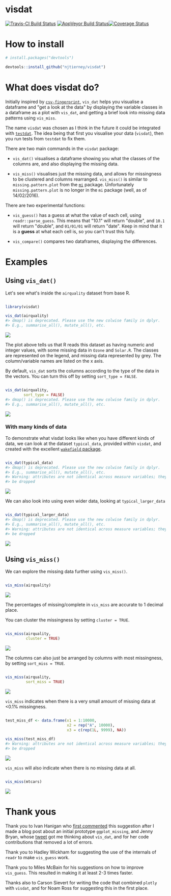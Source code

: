 <!-- README.md is generated from README.Rmd. Please edit that file -->
visdat
======

<!-- add a TravisCI badge -->
<!-- Add an appVeyor badge -->
[![Travis-CI Build Status](https://travis-ci.org/njtierney/visdat.svg?branch=master)](https://travis-ci.org/njtierney/visdat) [![AppVeyor Build Status](https://ci.appveyor.com/api/projects/status/github/njtierney/visdat?branch=master&svg=true)](https://ci.appveyor.com/project/njtierney/visdat)[![Coverage Status](https://img.shields.io/codecov/c/github/njtierney/visdat/master.svg)](https://codecov.io/github/njtierney/visdat?branch=master)

How to install
==============

``` r
# install.packages("devtools")

devtools::install_github("njtierney/visdat")
```

What does visdat do?
====================

Initially inspired by [`csv-fingerprint`](https://github.com/setosa/csv-fingerprint), `vis_dat` helps you visualise a dataframe and "get a look at the data" by displaying the variable classes in a dataframe as a plot with `vis_dat`, and getting a brief look into missing data patterns using `vis_miss`.

The name `visdat` was chosen as I think in the future it could be integrated with [`testdat`](https://github.com/ropensci/testdat). The idea being that first you visualise your data (`visdat`), then you run tests from `testdat` to fix them.

There are two main commands in the `visdat` package:

-   `vis_dat()` visualises a dataframe showing you what the classes of the columns are, and also displaying the missing data.

-   `vis_miss()` visualises just the missing data, and allows for missingness to be clustered and columns rearranged. `vis_miss()` is similar to `missing.pattern.plot` from the [`mi`](https://cran.r-project.org/web/packages/mi/index.html) package. Unfortunately `missing.pattern.plot` is no longer in the `mi` package (well, as of 14/02/2016).

There are two experimental functions:

-   `vis_guess()` has a guess at what the value of each cell, using `readr::parse_guess`. This means that "10.1" will return "double", and `10.1` will return "double", and `01/01/01` will return "date". Keep in mind that it is a **guess** at what each cell is, so you can't trust this fully.

-   `vis_compare()` compares two dataframes, displaying the differences.

Examples
========

Using `vis_dat()`
-----------------

Let's see what's inside the `airquality` dataset from base R.

``` r

library(visdat)

vis_dat(airquality)
#> dmap() is deprecated. Please use the new colwise family in dplyr.
#> E.g., summarise_all(), mutate_all(), etc.
```

![](README-figs/README-vis-dat-aq-1.png)

The plot above tells us that R reads this dataset as having numeric and integer values, with some missing data in `Ozone` and `Solar.R`. The classes are represented on the legend, and missing data represented by grey. The column/variable names are listed on the x axis.

By default, `vis_dat` sorts the columns according to the type of the data in the vectors. You can turn this off by setting `sort_type = FALSE`.

``` r

vis_dat(airquality, 
        sort_type = FALSE)
#> dmap() is deprecated. Please use the new colwise family in dplyr.
#> E.g., summarise_all(), mutate_all(), etc.
```

![](README-figs/README-vis-dat-aq-sort-type-1.png)

### With many kinds of data

To demonstrate what visdat looks like when you have different kinds of data, we can look at the dataset `typical_data`, provided within `visdat`, and created with the excellent [`wakefield` package](https://github.com/trinker/wakefield).

``` r

vis_dat(typical_data)
#> dmap() is deprecated. Please use the new colwise family in dplyr.
#> E.g., summarise_all(), mutate_all(), etc.
#> Warning: attributes are not identical across measure variables; they will
#> be dropped
```

![](README-figs/README-vis-dat-typical-data-1.png)

We can also look into using even wider data, looking at `typical_larger_data`

``` r

vis_dat(typical_larger_data)
#> dmap() is deprecated. Please use the new colwise family in dplyr.
#> E.g., summarise_all(), mutate_all(), etc.
#> Warning: attributes are not identical across measure variables; they will
#> be dropped
```

![](README-figs/README-vis-dat-typical-larger-data-1.png)

Using `vis_miss()`
------------------

We can explore the missing data further using `vis_miss()`.

``` r

vis_miss(airquality)
```

![](README-figs/README-vis-miss-aq-1.png)

The percentages of missing/complete in `vis_miss` are accurate to 1 decimal place.

You can cluster the missingness by setting `cluster = TRUE`.

``` r

vis_miss(airquality, 
         cluster = TRUE)
```

![](README-figs/README-vis-miss-aq-cluster-1.png)

The columns can also just be arranged by columns with most missingness, by setting `sort_miss = TRUE`.

``` r

vis_miss(airquality,
         sort_miss = TRUE)
```

![](README-figs/README-vis-miss-aq-sort-miss-1.png)

`vis_miss` indicates when there is a very small amount of missing data at &lt;0.1% missingness.

``` r

test_miss_df <- data.frame(x1 = 1:10000,
                           x2 = rep("A", 10000),
                           x3 = c(rep(1L, 9999), NA))

vis_miss(test_miss_df)
#> Warning: attributes are not identical across measure variables; they will
#> be dropped
```

![](README-figs/README-vis-miss-test-1.png)

`vis_miss` will also indicate when there is no missing data at all.

``` r

vis_miss(mtcars)
```

![](README-figs/README-vis-miss-mtcars-1.png)

Thank yous
==========

Thank you to Ivan Hanigan who [first commented](http://www.njtierney.com/r/missing%20data/rbloggers/2015/12/01/ggplot-missing-data/#comment-2388263747) this suggestion after I made a blog post about an initial prototype `ggplot_missing`, and Jenny Bryan, whose [tweet](https://twitter.com/JennyBryan/status/679011378414268416) got me thinking about `vis_dat`, and for her code contributions that removed a lot of errors.

Thank you to Hadley Wickham for suggesting the use of the internals of `readr` to make `vis_guess` work.

Thank you to Miles McBain for his suggestions on how to improve `vis_guess`. This resulted in making it at least 2-3 times faster.

Thanks also to Carson Sievert for writing the code that combined `plotly` with `visdat`, and for Noam Ross for suggesting this in the first place.
